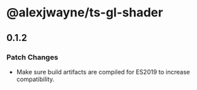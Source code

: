 # @alexjwayne/ts-gl-shader

## 0.1.2

### Patch Changes

- Make sure build artifacts are compiled for ES2019 to increase compatibility.

